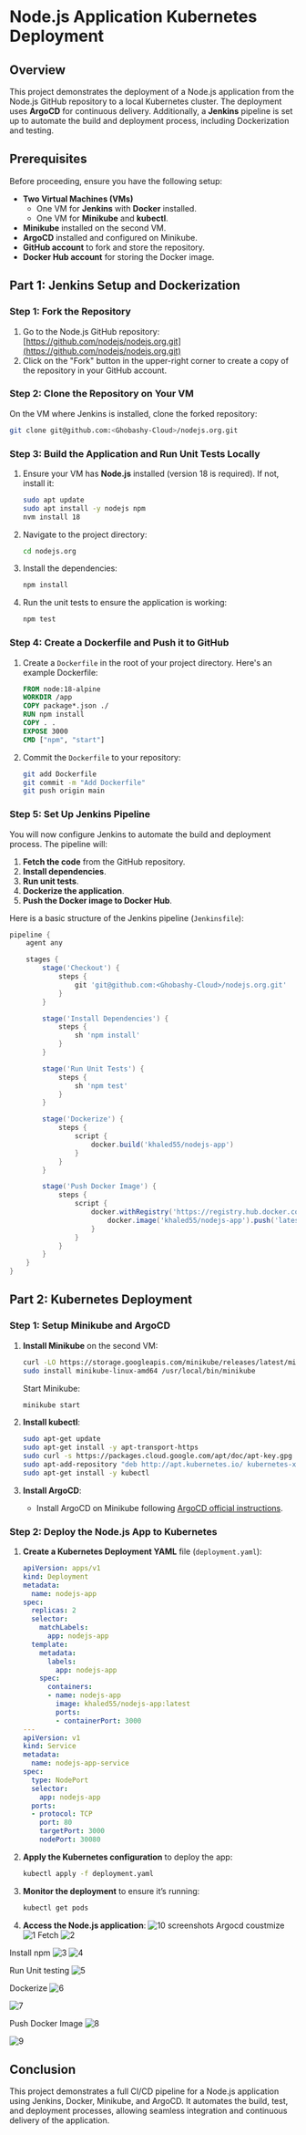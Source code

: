 
# Node.js Application Kubernetes Deployment

## Overview

This project demonstrates the deployment of a Node.js application from the Node.js GitHub repository to a local Kubernetes cluster. The deployment uses **ArgoCD** for continuous delivery. Additionally, a **Jenkins** pipeline is set up to automate the build and deployment process, including Dockerization and testing.

## Prerequisites

Before proceeding, ensure you have the following setup:

- **Two Virtual Machines (VMs)**
  - One VM for **Jenkins** with **Docker** installed.
  - One VM for **Minikube** and **kubectl**.
- **Minikube** installed on the second VM.
- **ArgoCD** installed and configured on Minikube.
- **GitHub account** to fork and store the repository.
- **Docker Hub account** for storing the Docker image.

## Part 1: Jenkins Setup and Dockerization

### Step 1: Fork the Repository

1. Go to the Node.js GitHub repository: [https://github.com/nodejs/nodejs.org.git](https://github.com/nodejs/nodejs.org.git)
2. Click on the "Fork" button in the upper-right corner to create a copy of the repository in your GitHub account.

### Step 2: Clone the Repository on Your VM

On the VM where Jenkins is installed, clone the forked repository:
```bash
git clone git@github.com:<Ghobashy-Cloud>/nodejs.org.git
```

### Step 3: Build the Application and Run Unit Tests Locally

1. Ensure your VM has **Node.js** installed (version 18 is required). If not, install it:
   ```bash
   sudo apt update
   sudo apt install -y nodejs npm
   nvm install 18
   ```
2. Navigate to the project directory:
   ```bash
   cd nodejs.org
   ```
3. Install the dependencies:
   ```bash
   npm install
   ```
4. Run the unit tests to ensure the application is working:
   ```bash
   npm test
   ```

### Step 4: Create a Dockerfile and Push it to GitHub

1. Create a `Dockerfile` in the root of your project directory. Here's an example Dockerfile:
   ```dockerfile
   FROM node:18-alpine
   WORKDIR /app
   COPY package*.json ./
   RUN npm install
   COPY . .
   EXPOSE 3000
   CMD ["npm", "start"]
   ```
2. Commit the `Dockerfile` to your repository:
   ```bash
   git add Dockerfile
   git commit -m "Add Dockerfile"
   git push origin main
   ```

### Step 5: Set Up Jenkins Pipeline

You will now configure Jenkins to automate the build and deployment process. The pipeline will:

1. **Fetch the code** from the GitHub repository.
2. **Install dependencies**.
3. **Run unit tests**.
4. **Dockerize the application**.
5. **Push the Docker image to Docker Hub**.

Here is a basic structure of the Jenkins pipeline (`Jenkinsfile`):

```groovy
pipeline {
    agent any

    stages {
        stage('Checkout') {
            steps {
                git 'git@github.com:<Ghobashy-Cloud>/nodejs.org.git'
            }
        }

        stage('Install Dependencies') {
            steps {
                sh 'npm install'
            }
        }

        stage('Run Unit Tests') {
            steps {
                sh 'npm test'
            }
        }

        stage('Dockerize') {
            steps {
                script {
                    docker.build('khaled55/nodejs-app')
                }
            }
        }

        stage('Push Docker Image') {
            steps {
                script {
                    docker.withRegistry('https://registry.hub.docker.com', 'docker-hub-credentials') {
                        docker.image('khaled55/nodejs-app').push('latest')
                    }
                }
            }
        }
    }
}
```


## Part 2: Kubernetes Deployment

### Step 1: Setup Minikube and ArgoCD

1. **Install Minikube** on the second VM:
   ```bash
   curl -LO https://storage.googleapis.com/minikube/releases/latest/minikube-linux-amd64
   sudo install minikube-linux-amd64 /usr/local/bin/minikube
   ```
   Start Minikube:
   ```bash
   minikube start
   ```

2. **Install kubectl**:
   ```bash
   sudo apt-get update
   sudo apt-get install -y apt-transport-https
   sudo curl -s https://packages.cloud.google.com/apt/doc/apt-key.gpg | sudo apt-key add -
   sudo apt-add-repository "deb http://apt.kubernetes.io/ kubernetes-xenial main"
   sudo apt-get install -y kubectl
   ```

3. **Install ArgoCD**:
   - Install ArgoCD on Minikube following [ArgoCD official instructions](https://argo-cd.readthedocs.io/en/stable/getting_started/).

### Step 2: Deploy the Node.js App to Kubernetes

1. **Create a Kubernetes Deployment YAML** file (`deployment.yaml`):
   ```yaml
   apiVersion: apps/v1
   kind: Deployment
   metadata:
     name: nodejs-app
   spec:
     replicas: 2
     selector:
       matchLabels:
         app: nodejs-app
     template:
       metadata:
         labels:
           app: nodejs-app
       spec:
         containers:
         - name: nodejs-app
           image: khaled55/nodejs-app:latest
           ports:
           - containerPort: 3000
   ---
   apiVersion: v1
   kind: Service
   metadata:
     name: nodejs-app-service
   spec:
     type: NodePort
     selector:
       app: nodejs-app
     ports:
     - protocol: TCP
       port: 80
       targetPort: 3000
       nodePort: 30080
   ```

2. **Apply the Kubernetes configuration** to deploy the app:
   ```bash
   kubectl apply -f deployment.yaml
   ```

3. **Monitor the deployment** to ensure it’s running:
   ```bash
   kubectl get pods
   ```

4. **Access the Node.js application**:
   ![10](https://github.com/user-attachments/assets/d86a00a4-ef1c-486f-9c1f-6eb88d52a3a6)
screenshots
Argocd coustmize
![1](https://github.com/user-attachments/assets/1d7579d9-f072-48d3-a4f7-ba35b96a5215)
Fetch
![2](https://github.com/user-attachments/assets/15f73f33-5ec2-467e-93fd-8d6dfd5dfe61)

Install npm
![3](https://github.com/user-attachments/assets/a60e940b-47ab-476b-b5e6-55ff80ddedb2)
![4](https://github.com/user-attachments/assets/f1c77d05-b82a-4609-9f63-84d802522fe9)

Run Unit testing
![5](https://github.com/user-attachments/assets/26c62c8c-d16e-458d-9333-2a23d5bfedca)

Dockerize
![6](https://github.com/user-attachments/assets/21951428-ab3b-4de9-b74e-18a9073ecaac)

![7](https://github.com/user-attachments/assets/895f9cb9-e5db-419b-ae54-90a7467bc36f)

Push Docker Image
![8](https://github.com/user-attachments/assets/37e6fdef-2735-4826-a9ff-2ec5f2336c46)


![9](https://github.com/user-attachments/assets/845c5607-526b-4190-8357-5b879ccdb601)





## Conclusion

This project demonstrates a full CI/CD pipeline for a Node.js application using Jenkins, Docker, Minikube, and ArgoCD. It automates the build, test, and deployment processes, allowing seamless integration and continuous delivery of the application.

